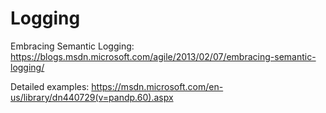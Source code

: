 # Logging

Embracing Semantic Logging: https://blogs.msdn.microsoft.com/agile/2013/02/07/embracing-semantic-logging/

Detailed examples: https://msdn.microsoft.com/en-us/library/dn440729(v=pandp.60).aspx